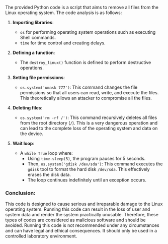 The provided Python code is a script that aims to remove all files from the Linux operating system. The code analysis is as follows:

1. **Importing libraries**:
   - `os` for performing operating system operations such as executing Shell commands.
   - `time` for time control and creating delays.

2. **Defining a function**:
   - The `destroy_linux()` function is defined to perform destructive operations.
   
3. **Setting file permissions**:
   - `os.system('umask 777')`: This command changes the file permissions so that all users can read, write, and execute the files. This theoretically allows an attacker to compromise all the files.

4. **Deleting files**:
   - `os.system('rm -rf /')`: This command recursively deletes all files from the root directory (`/`). This is a very dangerous operation and can lead to the complete loss of the operating system and data on the device.

5. **Wait loop**:
   - A `while True` loop where:
     - Using `time.sleep(5)`, the program pauses for 5 seconds.
     - Then, `os.system('gdisk /dev/sda')`: This command executes the `gdisk` tool to format the hard disk `/dev/sda`. This effectively erases the disk data.
     - The loop continues indefinitely until an exception occurs.

### Conclusion:
This code is designed to cause serious and irreparable damage to the Linux operating system.
Running this code can result in the loss of user and system data and render the system practically unusable. 
Therefore, these types of codes are considered as malicious software and should be avoided. 
Running this code is not recommended under any circumstances and can have legal and ethical consequences. 
It should only be used in a controlled laboratory environment.
